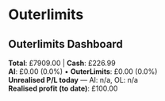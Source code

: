 # Outerlimits

## Outerlimits Dashboard
<!-- OUTERLIMITS-DASHBOARD:START -->
**Total**: £7909.00 | **Cash**: £226.99  
**AI**: £0.00 (0.0%) • **OuterLimits**: £0.00 (0.0%)  
**Unrealised P/L today** — AI: n/a, OL: n/a  
**Realised profit (to date)**: £100.00
<!-- OUTERLIMITS-DASHBOARD:END -->
